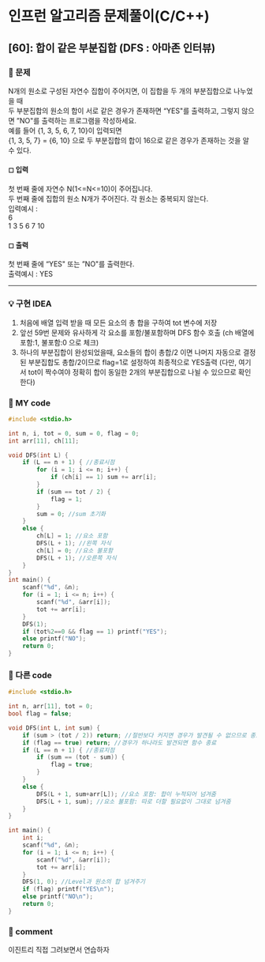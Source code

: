 # 인프런 알고리즘 문제풀이(C/C++)

## [60]: 합이 같은 부분집합 (DFS : 아마존 인터뷰)

### 🌴 문제

N개의 원소로 구성된 자연수 집합이 주어지면, 이 집합을 두 개의 부분집합으로 나누었을 때 <br>
두 부분집합의 원소의 합이 서로 같은 경우가 존재하면 “YES"를 출력하고, 그렇지 않으면 ”NO"를 출력하는 프로그램을 작성하세요.<br>
예를 들어 {1, 3, 5, 6, 7, 10}이 입력되면 <br>
{1, 3, 5, 7} = {6, 10} 으로 두 부분집합의 합이 16으로 같은 경우가 존재하는 것을 알 수 있다.

#### ◻ 입력

첫 번째 줄에 자연수 N(1<=N<=10)이 주어집니다.<br>
두 번째 줄에 집합의 원소 N개가 주어진다. 각 원소는 중복되지 않는다.<br>
입력예시 : <br>
6<br>
1 3 5 6 7 10<br>

#### ◻ 출력

첫 번째 줄에 “YES" 또는 ”NO"를 출력한다.<br>
출력예시 : YES

---

### 💡 구현 IDEA

1. 처음에 배열 입력 받을 때 모든 요소의 총 합을 구하여 tot 변수에 저장
2. 앞선 59번 문제와 유사하게 각 요소를 포함/불포함하며 DFS 함수 호출 (ch 배열에 포함:1, 불포함:0 으로 체크)
3. 하나의 부분집합이 완성되었을때, 요소들의 합이 총합/2 이면 나머지 자동으로 결정된 부분집합도 총합/2이므로 flag=1로 설정하여 최종적으로 YES출력
   (다만, 여기서 tot이 짝수여야 정확히 합이 동일한 2개의 부분집합으로 나뉠 수 있으므로 확인한다)

### 🤠 MY code

```c++
#include <stdio.h>

int n, i, tot = 0, sum = 0, flag = 0;
int arr[11], ch[11];

void DFS(int L) {
	if (L == n + 1) { //종료시점
		for (i = 1; i <= n; i++) {
			if (ch[i] == 1) sum += arr[i];
		}
		if (sum == tot / 2) {
			flag = 1;
		}
		sum = 0; //sum 초기화
	}
	else {
		ch[L] = 1; //요소 포함
		DFS(L + 1); //왼쪽 자식
		ch[L] = 0; //요소 불포함
		DFS(L + 1); //오른쪽 자식
	}
}
int main() {
	scanf("%d", &n);
	for (i = 1; i <= n; i++) {
		scanf("%d", &arr[i]);
		tot += arr[i];
	}
	DFS(1);
	if (tot%2==0 && flag == 1) printf("YES");
	else printf("NO");
	return 0;
}
```

### 💬 다른 code

```c++
#include <stdio.h>

int n, arr[11], tot = 0;
bool flag = false;

void DFS(int L, int sum) {
	if (sum > (tot / 2)) return; //절반보다 커지면 경우가 발견될 수 없으므로 종료
	if (flag == true) return; //경우가 하나라도 발견되면 함수 종료
	if (L == n + 1) { //종료지점
		if (sum == (tot - sum)) {
			flag = true;
		}
	}
	else {
		DFS(L + 1, sum+arr[L]); //요소 포함: 합이 누적되어 넘겨줌
		DFS(L + 1, sum); //요소 불포함: 따로 더할 필요없이 그대로 넘겨줌
	}
}

int main() {
	int i;
	scanf("%d", &n);
	for (i = 1; i <= n; i++) {
		scanf("%d", &arr[i]);
		tot += arr[i];
	}
	DFS(1, 0); //Level과 원소의 합 넘겨주기
	if (flag) printf("YES\n");
	else printf("NO\n");
	return 0;
}
```

### 📙 comment

이진트리 직접 그려보면서 연습하자
